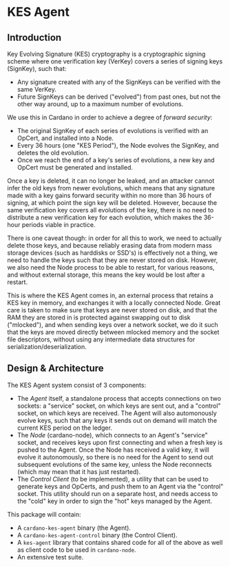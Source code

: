 # KES Agent

## Introduction

Key Evolving Signature (KES) cryptography is a cryptographic signing scheme
where one verification key (VerKey) covers a series of signing keys (SignKey),
such that:

- Any signature created with any of the SignKeys can be verified with the same
  VerKey.
- Future SignKeys can be derived ("evolved") from past ones, but not the other
  way around, up to a maximum number of evolutions.

We use this in Cardano in order to achieve a degree of *forward security*:

- The original SignKey of each series of evolutions is verified with an OpCert,
  and installed into a Node.
- Every 36 hours (one "KES Period"), the Node evolves the SignKey, and deletes
  the old evolution.
- Once we reach the end of a key's series of evolutions, a new key and OpCert
  must be generated and installed.

Once a key is deleted, it can no longer be leaked, and an attacker cannot infer
the old keys from newer evolutions, which means that any signature made with a
key gains forward security within no more than 36 hours of signing, at which
point the sign key will be deleted. However, because the same verification key
covers all evolutions of the key, there is no need to distribute a new
verification key for each evolution, which makes the 36-hour periods viable in
practice.

There is one caveat though: in order for all this to work, we need to actually
delete those keys, and because reliably erasing data from modern mass storage
devices (such as harddisks or SSD's) is effectively not a thing, we need to
handle the keys such that they are never stored on disk. However, we also need
the Node process to be able to restart, for various reasons, and without
external storage, this means the key would be lost after a restart.

This is where the KES Agent comes in, an external process that retains a KES
key in memory, and exchanges it with a locally connected Node. Great care is
taken to make sure that keys are never stored on disk, and that the RAM they
are stored in is protected against swapping out to disk ("mlocked"), and when
sending keys over a network socket, we do it such that the keys are moved
directly between mlocked memory and the socket file descriptors, without using
any intermediate data structures for serialization/deserialization.

## Design & Architecture

The KES Agent system consist of 3 components:

- The *Agent* itself, a standalone process that accepts connections on two
  sockets: a "service" socket, on which keys are sent out, and a "control"
  socket, on which keys are received. The Agent will also automonously evolve
  keys, such that any keys it sends out on demand will match the current KES
  period on the ledger.
- The *Node* (cardano-node), which connects to an Agent's "service" socket, and
  receives keys upon first connecting and when a fresh key is pushed to the
  Agent. Once the Node has received a valid key, it will evolve it
  autonomously, so there is no need for the Agent to send out subsequent
  evolutions of the same key, unless the Node reconnects (which may mean that
  it has just restarted).
- The *Control Client* (to be implemented), a utility that can be used to
  generate keys and OpCerts, and push them to an Agent via the "control"
  socket. This utility should run on a separate host, and needs access to the
  "cold" key in order to sign the "hot" keys managed by the Agent.

This package will contain:

- A `cardano-kes-agent` binary (the Agent).
- A `cardano-kes-agent-control` binary (the Control Client).
- A `kes-agent` library that contains shared code for all of the above as well
  as client code to be used in `cardano-node`.
- An extensive test suite.
